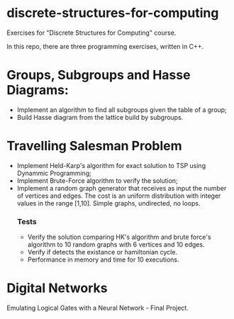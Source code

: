 # discrete-structures-for-computing
Exercises for "Discrete Structures for Computing" course.

In this repo, there are three programming exercises, written in C++.

# Groups, Subgroups and Hasse Diagrams:
* Implement an algorithm to find all subgroups given the table of a group;
* Build Hasse diagram from the lattice build by subgroups.

# Travelling Salesman Problem
* Implement Held-Karp's algorithm for exact solution to TSP using Dynammic Programming;
* Implement Brute-Force algorithm to verify the solution;
* Implement a random graph generator that receives as input the number of vertices and edges. The cost is
an uniform distribution with integer values in the range [1,10]. Simple graphs, undirected, no loops.
   ### Tests
     * Verify the solution comparing HK's algorithm and brute force's algorithm to 10 random graphs with 6 vertices and 10 edges.
     * Verify if detects the existance or hamiltonian cycle.
     * Performance in memory and time for 10 executions.
  
 # Digital Networks
 
 Emulating Logical Gates with a Neural Network - Final Project.


